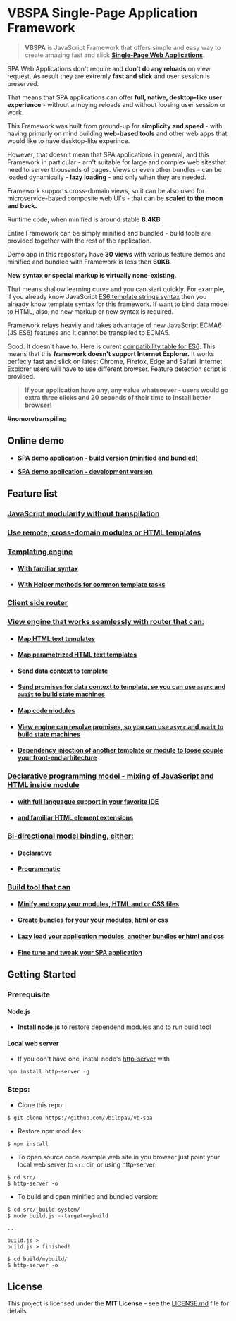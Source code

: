 # VBSPA Single-Page Application Framework

> **VBSPA** is JavaScript Framework that offers simple and easy way to create amazing fast and slick [**Single-Page Web Applications**](https://en.wikipedia.org/wiki/Single-page_application).

SPA Web Applications don't require and **don't do any reloads** on view request. As result they are extremly **fast and slick** and user session is preserved. 

That means that SPA applications can offer **full, native, desktop-like user experience** - without annoying reloads and without loosing user session or work.

This Framework was built from ground-up for **simplicity and speed** - with having primarly on mind building **web-based tools** and other web apps that would like to have desktop-like experince.

However, that doesn't mean that SPA applications in general, and this Framework in particular - arn't suitable for large and complex web sitesthat need to server thousands of pages. Views or even other bundles - can be loaded dynamically - **lazy loading** - and only when they are needed. 

Framework supports cross-domain views, so it can be also used for microservice-based composite web UI's  - that can be **scaled to the moon and back.**

Runtime code, when minified is around stable **8.4KB**. 

Entire Framework can be simply minified and bundled - build tools are provided together with the rest of the application. 

Demo app in this repository have **30 views** with various feature demos and minified and bundled with Framework is less then **60KB**.

**New syntax or special markup is virtually none-existing.** 

That means shallow learning curve and you can start quickly. For example, if you already know JavaScript [ES6 template strings syntax](https://developer.mozilla.org/en-US/docs/Web/JavaScript/Reference/Template_literals) then you already know template syntax for this framework. If want to bind data model to HTML, also, no new markup or new syntax is required. 

Framework relays heavily and takes advantage of new JavaScript ECMA6 (JS ES6) features and it cannot be transpiled to ECMA5. 

Good. 
It doesn't have to. 
Here is curent [compatibility table for ES6](https://kangax.github.io/compat-table/es6/). This means that this **framework doesn't support Internet Explorer.** It works perfecly fast and slick on latest Chrome, Firefox, Edge and Safari. Internet Explorer users will have to use different browser. Feature detection script is provided.

> **If your application have any, any value whatsoever - users would go extra three clicks and 20 seconds of their time to install better browser!**  

**#nomoretranspiling**

## Online demo

- **[SPA demo application - build version (minified and bundled)](https://vb-spa-demo-build.netlify.com/)**

- **[SPA demo application - development version](https://vb-spa-demo-build.netlify.com/)**

## Feature list

### [JavaScript modularity without transpilation](https://github.com/vbilopav/vb-spa/wiki/1.-Modularity)

### [Use remote, cross-domain modules or HTML templates](https://github.com/vbilopav/vb-spa/wiki/3.-Cross-origin-modules)

### [Templating engine](https://github.com/vbilopav/vb-spa/wiki/2.-Template-engine)

- #### [With familiar syntax](https://github.com/vbilopav/vb-spa/wiki/2.-Template-engine#passing-values)
- #### [With Helper methods for common template tasks](https://github.com/vbilopav/vb-spa/wiki/2.-Template-engine#template-helpers)

### [Client side router](https://github.com/vbilopav/vb-spa/wiki/4.-Client-Router#ok-so-have-does-it-work)

### [View engine that works seamlessly with router that can:](https://github.com/vbilopav/vb-spa/wiki/5.-View-Engine)

- #### [Map HTML text templates](https://github.com/vbilopav/vb-spa/wiki/5.-View-Engine#text-templates)
- #### [Map parametrized HTML text templates](https://github.com/vbilopav/vb-spa/wiki/5.-View-Engine#parametrized-text-templates)
- #### [Send data context to template](https://github.com/vbilopav/vb-spa/wiki/5.-View-Engine#sending-data-context-to-parametrized-templates)
- #### [Send promises for data context to template, so you can use `async` and `await` to build state machines](https://github.com/vbilopav/vb-spa/wiki/5.-View-Engine#returning-promises-in-paramsmap)
- #### [Map code modules](https://github.com/vbilopav/vb-spa/wiki/5.-View-Engine#class-modules)
- #### [View engine can resolve promises, so you can use `async` and `await` to build state machines](https://github.com/vbilopav/vb-spa/wiki/5.-View-Engine#resolving-promises-and-async-and-await)
- #### [Dependency injection of another template or module to loose couple your front-end arhitecture](https://github.com/vbilopav/vb-spa/wiki/5.-View-Engine#injected)

### [Declarative programming model - mixing of JavaScript and HTML inside module](https://github.com/vbilopav/vb-spa/wiki/5.-View-Engine#declarative-code-in-modules)

- #### [with full languague support in your favorite IDE](https://github.com/vbilopav/vb-spa/wiki/7.-JavaScript-and-HTML-Mixing)
- #### [and familiar HTML element extensions](https://github.com/vbilopav/vb-spa/wiki/6.-HTML-Element-Extensions)

### [Bi-directional model binding, either:](https://github.com/vbilopav/vb-spa/wiki/8.-Model-Binding)

- #### [Declarative](https://github.com/vbilopav/vb-spa/wiki/8.-Model-Binding#declarative-binding)
- #### [Programmatic](https://github.com/vbilopav/vb-spa/wiki/8.-Model-Binding#programmatic-binding)

### [Build tool that can](https://github.com/vbilopav/vb-spa/wiki/11.-Build-system)

- #### [Minify and copy your modules, HTML and or CSS files]()
- #### [Create bundles for your your modules, html or css](https://github.com/vbilopav/vb-spa/wiki/12.-Build-tool-main-configuration)
- #### [Lazy load your application modules, another bundles or html and css](https://github.com/vbilopav/vb-spa/wiki/12.-Build-tool-main-configuration)
- #### [Fine tune and tweak your SPA application](https://github.com/vbilopav/vb-spa/wiki/14.-Bundle-configurations-and-fine-tuning)


## Getting Started

### Prerequisite

#### Node.js

- **Install [node.js](https://nodejs.org/en/download/)** to restore dependend modules and to run build tool

#### Local web server

- If you don't have one, install node's [http-server](https://www.npmjs.com/package/http-server) with
```
npm install http-server -g
```

### Steps:

- Clone this repo:

```
$ git clone https://github.com/vbilopav/vb-spa
```

- Restore npm modules:

```
$ npm install
```

- To open source code example web site in you browser just point your local web server to
`src` dir, or using http-server:

```
$ cd src/
$ http-server -o
```

- To build and open minified and bundled version:
```
$ cd src/_build-system/
$ node build.js --target=mybuild

...

build.js >
build.js > finished!

$ cd build/mybuild/
$ http-server -o
```

## License

This project is licensed under the **MIT License** - see the [LICENSE.md](LICENSE.md) file for details.
